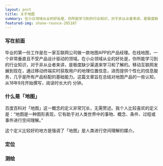 ```yaml
---
layout: post
title: 关于地图
summary: 在小众领域从业的好处是，你所能学习到的行业知识，对于非从业者来讲，是极度缺少渠道来学习和了解的。
featured-img: shane-rounce-205187
---
```


### 写在前面

毕业的第一份工作是在一家互联网公司做一款地图APP的产品经理。在线地图，一个非常垂直且不受产品设计驱动的领域。在小众领域从业的好处是，你所能学习到的行业知识，对于非从业者来讲，是极度缺少渠道来学习和了解的。移动互联网发展到现在，通过移动终端实时获取用户的地理位置信息，进而提供个性化的信息服务，几乎是所有产品标配的基础能力。这篇文章旨在总结对地图产品的一些认知，从18年9月开始撰写，阅读时长大约 分钟。

### 什么是「地图」

百度百科对「地图」这一概念的定义非常冗长，无需赘述。我个人比较喜欢的定义是：“地图是一种图形表现，它有助于对人类世界中的事物、概念、条件、过程或事件进行空间理解。”

这个定义比较好的地方是强调了「地图」是人类进行空间理解的媒介。




### 定位

### 测绘

